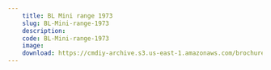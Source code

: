 ```yaml
---
    title: BL Mini range 1973
    slug: BL-Mini-range-1973
    description:
    code: BL-Mini-range-1973
    image:
    download: https://cmdiy-archive.s3.us-east-1.amazonaws.com/brochures/documents/BL+Mini+range+1973.pdf
---
```

<!-- Content of the page -->

##
        